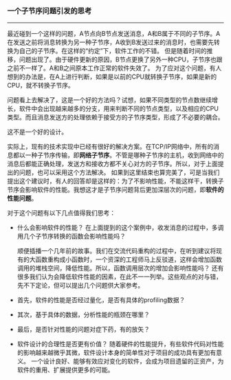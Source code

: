 ### 一个子节序问题引发的思考

---


最近碰到一个这样的问题，A节点向B节点发送消息，A和B属于不同的子节序。A在发送之前将消息转换为另一种子节序，A收到B发送过来的消息时，也需要先转换为自己的子节序。在这样的“约定”下，软件工作的不错。
但是随着时间的推移，问题出现了。由于硬件更新的原因，B节点更换了另外一种CPU，子节序也跟之前不一样了。A和B之间原本工作正常的软件失效了。
为了应对这个问题，有人想到的办法是，在A上进行判断，如果是以前的CPU就转换子节序，如果是新的CPU，就不转换子节序。    

问题看上去解决了，这是一个好的方法吗？试想，如果不同类型的节点数继续增长，软件中会出现越来越多的分支，用来判断不同的节点类型，以及相应的CPU类型。而且消息发送方的处理依赖于接受方的子节序类型，形成了不必要的耦合。

这不是一个好的设计。

实际上，现有的技术实现中已经有很好的解决方案。在TCP/IP网络中，所有的消息都以一种子节序传输，即**网络子节序**。不管是哪种子节序的主机，收到网络中的消息后都能正确处理，发送方和接收方都不关心对方的子节序。所以，对于上面提出的问题，也可以采用这个方法解决。
如果到这里结束也算完美了，可是当我们提出这个建议时，有人的回答却是这样的：为了不影响性能，不能这样干，转换子节序会影响软件的性能。我想这才是子节序问题背后更加深层次的问题，即**软件的性能问题**。

对于这个问题有以下几点值得我们思考：
   

 - 什么会影响软件的性能？
    在上面提到的这个案例中，收发消息的过程中，多调用几个子节序转换的函数会影响性能吗？
    
    顺便插播一个几年前的故事。我们在交流代码重构的过程中，在听到建议将现有的大函数重构成小函数时，一个资深的工程师马上反驳道，这样会增加函数调用的堆栈空间，降低性能。所以，函数调用层次的增加会影响性能吗？
  还有很多我们认为会降低软件性能的因素，在此不一一列举。这些观点的对与错，先不下定论，但可以提出几个问题供大家参考。
  
  - 首先，软件的性能是否经过量化，是否有具体的profiling数据？
  - 其次，基于具体的数据，分析性能的瓶颈在哪里？
  - 最后，是否针对性能的问题对症下药，有的放矢？
   
 - 软件设计的合理性是否更有价值？
   随着硬件的性能提升，有些软件代码对性能的影响越来越微乎其微，软件设计本身的简单性对于项目的成功具有更加有意义。
   一个设计良好、能够有效应对变化的软件，会成为项目遗留的正资产，为软件的重用、扩展提供更多的可能。
